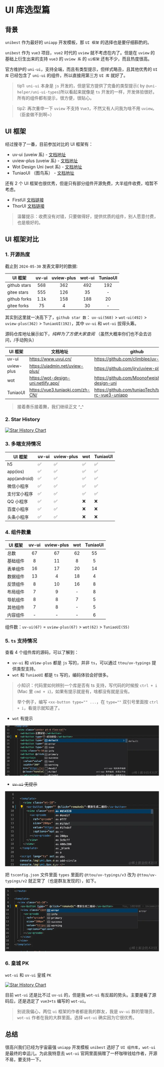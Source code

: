 # UI 库选型篇

## 背景

`unibest` 作为最好的 `uniapp` 开发模板，那 `UI 框架` 的选择也是要仔细斟酌的。

`unibest` 作为 `vue3` 项目，`vue2` 时代的 `uview` 就不考虑在内了。但是在 `uview` 的基础上衍生出来的支持 `vue3` 的 `uview 系` 的 `ui框架` 还有不少，而且热度很高。

官方维护的 `uni-ui`，支持全端，而且有类型提示，但样式略丑，且其他优秀的 `UI 库` 已经包含了 `uni-ui` 的组件，所以直接用第三方 `UI 库` 就好了。

> tip1: `uni-ui` 本身是 `js` 开发的，但是官方提供了完备的类型提示( by `@uni-helper/uni-ui-types`)所以看起来就像是 `ts` 开发的一样，开发体验很好。所有的组件都有提示，很方便，很贴心。

> tip2: 再次重申一下 `uview` 不支持 `Vue3`，不然又有人问我为啥不用 `uview`。（臣妾做不到啊~）

## UI 框架

经过搜寻了一番，目前参加对比的 UI 框架有：

- uv-ui (uveiw 系) - [文档地址](https://www.uvui.cn/)
- uview-plus (uveiw 系) - [文档地址](https://uiadmin.net/uview-plus/)
- Wot Design Uni (wot 系) - [文档地址](https://wot-design-uni.netlify.app/)
- TuniaoUI （图鸟系） - [文档地址](https://vue3.tuniaokj.com/zh-CN/)

还有 2 个 UI 框架也很优秀，但是只有部分组件开源免费，大半组件收费，咱暂不考虑。

- FirstUI [文档链接](https://doc.firstui.cn/)
- ThorUI [文档链接](https://thorui.cn/doc/)

> 温馨提示：收费没有对错，只要做得好，提供优质的组件，别人愿意付费，也是极好的。

## UI 框架对比

### 1. 开源热度

截止到 `2024-05-30` 发表文章时的数据:

| UI 框架      | uv-ui | uview-plus | wot-ui | TuniaoUI |
| ------------ | :---: | :--------: | :----: | :------: |
| github stars |  568  |    362     |  492   |   192    |
| gitee stars  |  555  |    126     |   35   |    -     |
| github forks | 1.1k  |    158     |  188   |    20    |
| gitee forks  |  75   |     4      |   30   |    -     |

其实到这里就一决高下了，`github star 数`： `uv-ui(568)` > `wot-ui(492)` > `uview-plus(362)` > `TuniaoUI(192)`，其中 `uv-ui` 和 `wot-ui` 拔得头筹。

源码仓库地址展示如下，_纯粹为了方便大家查阅_ （虽然大概率你们也不会去访问，/手动狗头）

| UI 框架    | 文档地址                              | github                                                  | gitee                                             |
| ---------- | ------------------------------------- | ------------------------------------------------------- | ------------------------------------------------- |
| uv-ui      | <https://www.uvui.cn/>                | <https://github.com/climblee/uv-ui>                     | <https://gitee.com/climblee/uv-ui>                |
| uview-plus | <https://uiadmin.net/uview-plus/>     | <https://github.com/ijry/uview-plus>                    | <https://gitee.com/uiadmin/uview-plus>            |
| wot        | <https://wot-design-uni.netlify.app/> | <https://github.com/Moonofweisheng/wot-design-uni>      | <https://gitee.com/wot-design-uni/wot-design-uni> |
| TuniaoUI   | <https://vue3.tuniaokj.com/zh-CN/>    | <https://github.com/tuniaoTech/tuniaoui-rc-vue3-uniapp> | -                                                 |

> 接着奏乐接着舞，我们继续正文 ^\_^

### 2. Star History

[![Star History Chart](https://api.star-history.com/svg?repos=Moonofweisheng/wot-design-uni,climblee/uv-ui,ijry/uview-plus,tuniaoTech/tuniaoui-rc-vue3-uniapp&type=Date)](https://star-history.com/#Moonofweisheng/wot-design-uni&climblee/uv-ui&ijry/uview-plus&tuniaoTech/tuniaoui-rc-vue3-uniapp&Date)

### 3. 多端支持情况

| UI 框架      | uv-ui | uview-plus | wot | TuniaoUI |
| ------------ | ----- | ---------- | --- | -------- |
| h5           | ✅    | ✅         | ✅  | ✅       |
| app(ios)     | ✅    | ✅         | ✅  | ✅       |
| app(android) | ✅    | ✅         | ✅  | ✅       |
| 微信小程序   | ✅    | ✅         | ✅  | ✅       |
| 支付宝小程序 | ✅    | ✅         | ✅  | ✅       |
| QQ 小程序    | ✅    | ✅         | ❌  | ❌       |
| 百度小程序   | ✅    | ✅         | ❌  | ❌       |
| 头条小程序   | ✅    | ✅         | ❌  | ❌       |

### 4. 组件数量

| UI 框架  | uv-ui | uview-plus | wot | TuniaoUI |
| -------- | :---: | :--------: | :-: | :------: |
| 总数     |  67   |     67     | 62  |    55    |
| 基础组件 |   8   |     11     |  8  |    5     |
| 表单组件 |  16   |     17     | 20  |    14    |
| 数据组件 |  13   |     4      | 18  |    4     |
| 反馈组件 |   8   |     10     | 16  |    8     |
| 布局组件 |   7   |     9      |  -  |    8     |
| 导航组件 |   8   |     8      |  7  |    5     |
| 其他组件 |   7   |     8      |  -  |    5     |
| 内容组件 |   -   |     -      |  -  |    6     |

组件数：`uv-ui(67)` = `uview-plus(67)` > `wot(62)` > `TuniaoUI(55)`

### 5. `ts` 支持情况

查看 4 个组件库的源码，可以了解到：

- `uv-ui` 和 `uView-plus` 都是 `js` 写的，并非 `ts`，可以通过 `ttou/uv-typings` 提供类型支持。
- `wot` 和 `TuniaoUI` 都是 `ts` 写的，编码体验会好很多。

> 小知识：代码里如何辨别一个库是否有 ts 支持，写代码的时候按 `ctrl + i` (Mac 里 `cmd + i`)，如果有提示就是有，啥都没有就是没有。
>
> 举个例子，编写 `<xx-button type="" ...`，在 `type=""` 双引号里面按 `ctrl + i`，看提示就知道了。

- `wot` 有提示

![alt text](image.png)

- ~~`uv-ui` 无提示~~

![alt text](image-1.png)

把 `tsconfig.json` 文件里面 `types` 里面的 `@ttou/uv-typings/v3` 改为 `@ttou/uv-typings/v2` 就正常了（也是群友发现的），如下。

![alt text](image-2.png)

### 6. 皇城 PK

`wot-ui` 和 `uv-ui` 皇城 `PK`

[![Star History Chart](https://api.star-history.com/svg?repos=Moonofweisheng/wot-design-uni,climblee/uv-ui&type=Date)](https://star-history.com/#Moonofweisheng/wot-design-uni&climblee/uv-ui&Date)

目前 `wot-ui` 还是比不过 `uv-ui` 的，但是我 `wot-ui` 有反超的势头。主要是看了源码后，还是选定了 `vue3+ts` 编写的 `wot-ui`。

> 别说我偏心，两位 `ui` 框架的作者都是我的群友，我是 `uv-ui` 群的管理员，`wot-ui` 作者在我的大群里面。选择 `wot-ui` 确实因为它很优秀。

## 总结

很高兴我们已经为宇宙最强 `uniapp` 开发模板 `unibest` 选好了 `UI 组件库`，`wot-ui` 是最终的幸运儿。为此我特意去 `wot-ui` 官网里面捐赠了一杯咖啡钱给作者，开源不易，要支持一下。
